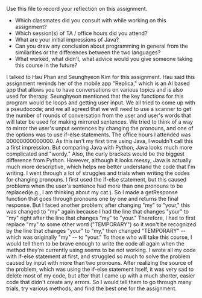 Use this file to record your reflection on this assignment.

- Which classmates did you consult with while working on this assignment?
- Which session(s) of TA / office hours did you attend?
- What are your initial impressions of Java? 
- Can you draw any conclusion about programming in general from the similarities or the differences between the two languages? 
- What worked, what didn't, what advice would you give someone taking this course in the future?

I talked to Hau Phan and Seunghyeon Kim for this assignment. Hau said this assignment reminds her of the mobile app "Replica," which is an AI based app that allows you to have conversations on various topics and is also used for therapy. Seunghyeon mentioned that the key functions for this program would be loops and getting user input. We all tried to come up with a pseudocode; and we all agreed that we will need to use a scanner to get the number of rounds of conversation from the user and user's words that will later be used for making mirrored sentences. We tried to think of a way to mirror the user's unput sentences by changing the pronouns, and one of the options was to use if-else statements. The office hours I attended was 00000000000000. As this isn't my first time using Java, I wouldn't call this a first impression. But comparing Java with Python, Java looks much more complicated and "wordy." Also, the curly brackets would be the biggest difference from Python. However, although it looks messy, Java is actually much more descriptive, which helps me better understand the code that I'm writing. I went through a lot of struggles and trials when writing the codes for changing pronouns. I first used the if-else statement, but this caused problems when the user's sentence had more than one pronouns to be replaced(e.g., I am thinking about my cat.). So I made a getResponse function that goes through pronouns one by one and returns the final response. But I faced another problem; after changing "my" to "your," this was changed to "my" again because I had the line that changes "your" to "my" right after the line that changes "my" to "your." Therefore, I had to first replace "my" to some other word ("TEMPORARY") so it won't be recognized by the line that changes "your" to "my," then changed "TEMPORARY" -- which was originally "my" -- to "your." To those who will take this course, I would tell them to be brave enough to write the code all again when the method they're currently using seems to be not working. I wrote all my code with if-else statement at first, and struggled so much to solve the problem caused by input with more than two pronouns. After realizing the source of the problem, which was using the if-else statement itself, it was very sad to delete most of my code, but after that I came up with a much shorter, easier code that didn't create any errors. So I would tell them to go through many trials, try various methods, and find the best one for the assignment.
